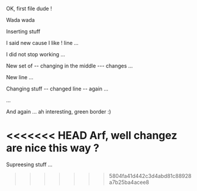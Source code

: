 
OK, first file dude !

Wada wada

Inserting stuff

I said new cause I like ! line ...

I did not stop working ...

New set of -- changing in the middle --- changes ...

New line ...

Changing stuff -- changed line -- again ...

...

And again ... ah interesting, green border :)

<<<<<<< HEAD
Arf, well changez are nice this way ?
=======

Supreesing stuff ...
>>>>>>> 5804fa41d442c3d4abd81c88928a7b25ba4acee8

